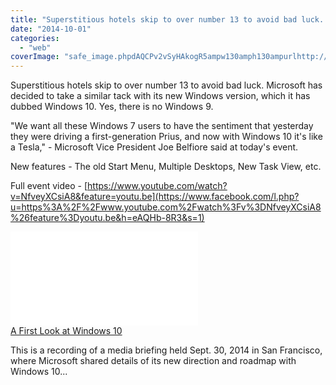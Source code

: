 ```yaml
---
title: "Superstitious hotels skip to over number 13 to avoid bad luck. Microsoft has dec..."
date: "2014-10-01"
categories: 
  - "web"
coverImage: "safe_image.phpdAQCPv2vSyHAkogR5ampw130amph130ampurlhttp://i.ytimg_.com/vi/NfveyXCsiA8/maxresdefault.jpg"
---
```


Superstitious hotels skip to over number 13 to avoid bad luck. Microsoft has decided to take a similar tack with its new Windows version, which it has dubbed Windows 10. Yes, there is no Windows 9. 
  
"We want all these Windows 7 users to have the sentiment that yesterday they were driving a first-generation Prius, and now with Windows 10 it's like a Tesla," - Microsoft Vice President Joe Belfiore said at today's event.  
  
New features - The old Start Menu, Multiple Desktops, New Task View, etc.  
  
Full event video - [https://www.youtube.com/watch?v=NfveyXCsiA8&feature=youtu.be](https://www.facebook.com/l.php?u=https%3A%2F%2Fwww.youtube.com%2Fwatch%3Fv%3DNfveyXCsiA8%26feature%3Dyoutu.be&h=eAQHb-8R3&s=1)  
  
  
  
[![](images/safe_image.php?d=AQCPv2vSyHAkogR5&w=130&h=130&url=http%3A%2F%2Fi.ytimg.com%2Fvi%2FNfveyXCsiA8%2Fmaxresdefault.jpg)](https://www.facebook.com/l.php?u=https%3A%2F%2Fwww.youtube.com%2Fwatch%3Fv%3DNfveyXCsiA8%26feature%3Dyoutu.be&h=bAQGSfAfh&s=1)  
[A First Look at Windows 10](https://www.facebook.com/l.php?u=https%3A%2F%2Fwww.youtube.com%2Fwatch%3Fv%3DNfveyXCsiA8%26feature%3Dyoutu.be&h=rAQEkA5Zu&s=1)  
  
This is a recording of a media briefing held Sept. 30, 2014 in San Francisco, where Microsoft shared details of its new direction and roadmap with Windows 10...
